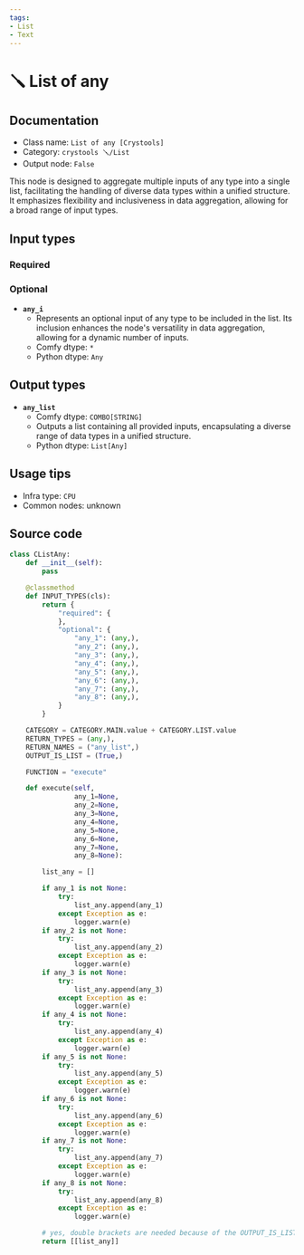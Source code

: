 ```yaml
---
tags:
- List
- Text
---
```


# 🪛 List of any
## Documentation
- Class name: `List of any [Crystools]`
- Category: `crystools 🪛/List`
- Output node: `False`

This node is designed to aggregate multiple inputs of any type into a single list, facilitating the handling of diverse data types within a unified structure. It emphasizes flexibility and inclusiveness in data aggregation, allowing for a broad range of input types.
## Input types
### Required
### Optional
- **`any_i`**
    - Represents an optional input of any type to be included in the list. Its inclusion enhances the node's versatility in data aggregation, allowing for a dynamic number of inputs.
    - Comfy dtype: `*`
    - Python dtype: `Any`
## Output types
- **`any_list`**
    - Comfy dtype: `COMBO[STRING]`
    - Outputs a list containing all provided inputs, encapsulating a diverse range of data types in a unified structure.
    - Python dtype: `List[Any]`
## Usage tips
- Infra type: `CPU`
- Common nodes: unknown


## Source code
```python
class CListAny:
    def __init__(self):
        pass

    @classmethod
    def INPUT_TYPES(cls):
        return {
            "required": {
            },
            "optional": {
                "any_1": (any,),
                "any_2": (any,),
                "any_3": (any,),
                "any_4": (any,),
                "any_5": (any,),
                "any_6": (any,),
                "any_7": (any,),
                "any_8": (any,),
            }
        }

    CATEGORY = CATEGORY.MAIN.value + CATEGORY.LIST.value
    RETURN_TYPES = (any,),
    RETURN_NAMES = ("any_list",)
    OUTPUT_IS_LIST = (True,)

    FUNCTION = "execute"

    def execute(self,
                any_1=None,
                any_2=None,
                any_3=None,
                any_4=None,
                any_5=None,
                any_6=None,
                any_7=None,
                any_8=None):

        list_any = []

        if any_1 is not None:
            try:
                list_any.append(any_1)
            except Exception as e:
                logger.warn(e)
        if any_2 is not None:
            try:
                list_any.append(any_2)
            except Exception as e:
                logger.warn(e)
        if any_3 is not None:
            try:
                list_any.append(any_3)
            except Exception as e:
                logger.warn(e)
        if any_4 is not None:
            try:
                list_any.append(any_4)
            except Exception as e:
                logger.warn(e)
        if any_5 is not None:
            try:
                list_any.append(any_5)
            except Exception as e:
                logger.warn(e)
        if any_6 is not None:
            try:
                list_any.append(any_6)
            except Exception as e:
                logger.warn(e)
        if any_7 is not None:
            try:
                list_any.append(any_7)
            except Exception as e:
                logger.warn(e)
        if any_8 is not None:
            try:
                list_any.append(any_8)
            except Exception as e:
                logger.warn(e)

        # yes, double brackets are needed because of the OUTPUT_IS_LIST... ¯\_(ツ)_/¯
        return [[list_any]]

```
